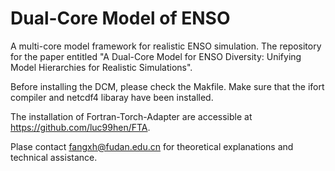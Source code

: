 # Dual-Core Model of ENSO
A multi-core model framework for realistic ENSO simulation. The repository for the paper entitled "A Dual-Core Model for ENSO Diversity: Unifying Model Hierarchies for Realistic Simulations".

Before installing the DCM, please check the Makfile.
Make sure that the ifort compiler and netcdf4 libaray have been installed.

The installation of Fortran-Torch-Adapter are accessible at https://github.com/luc99hen/FTA.

Plase contact fangxh@fudan.edu.cn for theoretical explanations and technical assistance.
